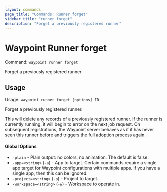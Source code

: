 ```yaml
---
layout: commands
page_title: "Commands: Runner forget"
sidebar_title: "runner forget"
description: "Forget a previously registered runner"
---
```


# Waypoint Runner forget

Command: `waypoint runner forget`

Forget a previously registered runner


## Usage

Usage: `waypoint runner forget [options] ID`


  Forget a previously registered runner.

  This will delete any records of a previously registered runner. If the
  runner is currently running, it will begin to error on the next job request.
  On subsequent registrations, the Waypoint server behaves as if it has never
  seen this runner before and triggers the full adoption process again.

#### Global Options

- `-plain` - Plain output: no colors, no animation. The default is false.
- `-app=<string>` (`-a`) - App to target. Certain commands require a single app target for Waypoint configurations with multiple apps. If you have a single app, then this can be ignored.
- `-project=<string>` (`-p`) - Project to target.
- `-workspace=<string>` (`-w`) - Workspace to operate in.

